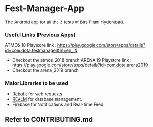 # Fest-Manager-App
The Android app for all the 3 fests of Bits Pilani Hyderabad.

### Useful Links (Previous Apps)

ATMOS 18 Playstore link : https://play.google.com/store/apps/details?id=com.dota.festmanager&hl=en_IN
* Checkout the atmos_2018 branch 
ARENA 19 Playstore link : https://play.google.com/store/apps/details?id=com.dota.arena2019
* Checkout the arena_2019 branch

### Major Libraries to be used

* [Retrofit](http://square.github.io/retrofit/) for web requests
* [REALM](https://realm.io/docs/java/latest/#getting-started) for database management.
* [Firebase](https://firebase.google.com/) for Notifications and Real-time Feed 

## Refer to CONTRIBUTING.md
